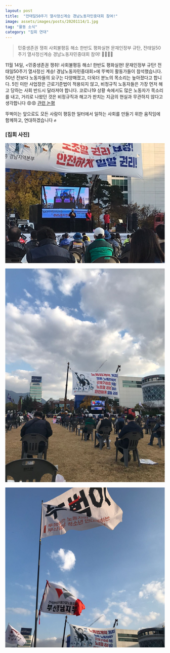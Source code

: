 ```yaml
---
layout: post
title:  "전태일50주기 열사정신계승 경남노동자민중대회 참여!"
image: assets/images/posts/20201114/1.jpg
tag: "활동 소식"
category: "집회 연대"
---
```


> 민중생존권 쟁취 사회불평등 해소 한반도 평화실현 문재인정부 규탄, 전태일50주기 열사정신계승 경남노동자민중대회 참여! 🏃‍♀️🏃‍♀️

11월 14일, <민중생존권 쟁취! 사회불평등 해소! 한반도 평화실현! 문재인정부 규탄! 전태일50주기 열사정신 계승! 경남노동자민중대회>에 뚜벅이 활동가들이 참석했습니다. 50년 전보다 노동자들의 요구는 다양해졌고, 더욱더 분노의 목소리는 높아졌다고 합니다. 5인 미만 사업장은 근로기준법이 적용되지 않고, 비정규직 노동자들은 가장 먼저 해고 당하는 사회 반드시 달라져야 합니다. 코로나19 상황 속에서도 많은 노동자가 목소리를 내고, 거리로 나왔던 것은 비정규직과 해고가 판치는 지금의 현실과 무관하지 않다고 생각합니다 😡😡 [관련 논평](/post/2020/11/13/201113/)

뚜벅이는 앞으로도 모든 사람이 평등한 일터에서 일하는 사회를 만들기 위한 움직임에 함께하고, 연대하겠습니다 ✊

### [집회 사진]
<p class="mb-5"><img class="shadow-lg" src="/assets/images/posts/20201114/2.jpg" alt="각 진보정당 경남도당 대표자들이 정치연설을 하고 있다." /></p>
<p class="mb-5"><img class="shadow-lg" src="/assets/images/posts/20201114/3.jpg" alt="본무대의 모습이 보이고, 동지들이 앉아있다." /></p>
<p class="mb-5"><img class="shadow-lg" src="/assets/images/posts/20201114/4.jpg" alt="뚜벅이 깃발이 펄럭이고 있다." /></p>
